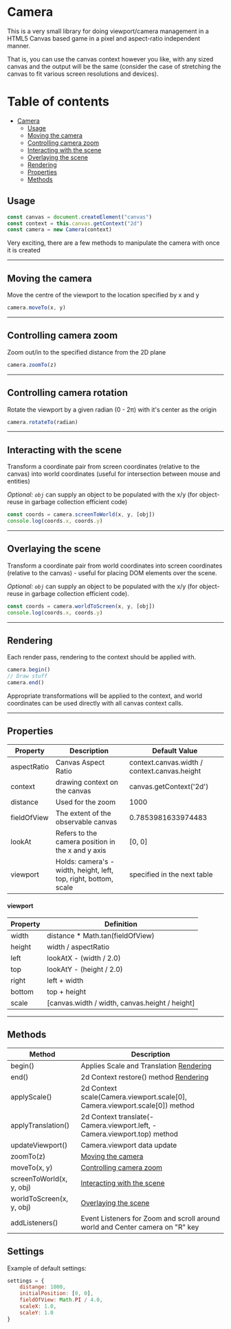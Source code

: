 # Camera

This is a very small library for doing viewport/camera management in a HTML5 Canvas based game in a pixel and aspect-ratio independent manner.

That is, you can use the canvas context however you like, with any sized canvas and the output will be the same (consider the case of stretching the canvas to fit various screen resolutions and devices).

# Table of contents

-   [Camera](#camera)
    -   [Usage](#usage)
    -   [Moving the camera](#moving-the-camera)
    -   [Controlling camera zoom](#controlling-camera-zoom)
    -   [Interacting with the scene](#interacting-with-the-scene)
    -   [Overlaying the scene](#overlaying-the-scene)
    -   [Rendering](#rendering)
    -   [Properties](#properties)
    -   [Methods](#methods)

## Usage

```js
const canvas = document.createElement("canvas")
const context = this.canvas.getContext("2d")
const camera = new Camera(context)
```

Very exciting, there are a few methods to manipulate the camera with once it is created

<hr>

## Moving the camera

Move the centre of the viewport to the location specified by x and y

```js
camera.moveTo(x, y)
```

<hr>

## Controlling camera zoom

Zoom out/in to the specified distance from the 2D plane

```js
camera.zoomTo(z)
```

<hr>

## Controlling camera rotation

Rotate the viewport by a given radian (0 - 2π) with it's center as the origin

```js
camera.rotateTo(radian)
```

<hr>

## Interacting with the scene

Transform a coordinate pair from screen coordinates (relative to the canvas)
into world coordinates (useful for intersection between mouse and entities)

_Optional: `obj`_ can supply an object to be populated with the x/y (for object-reuse in garbage collection efficient code)

```js
const coords = camera.screenToWorld(x, y, [obj])
console.log(coords.x, coords.y)
```

<hr>

## Overlaying the scene

Transform a coordinate pair from world coordinates into screen coordinates (relative to the canvas) - useful for placing DOM elements over the scene.

_Optional: `obj`_ can supply an object to be populated with the x/y (for object-reuse in garbage collection efficient code).

```js
const coords = camera.worldToScreen(x, y, [obj])
console.log(coords.x, coords.y)
```

<hr>

## Rendering

Each render pass, rendering to the context should be applied with.

```js
camera.begin()
// Draw stuff
camera.end()
```

Appropriate transformations will be applied to the context, and world coordinates can be used directly with all canvas context calls.

<hr>

## Properties

| Property    | Description                                                      | Default Value                                |
| ----------- | ---------------------------------------------------------------- | -------------------------------------------- |
| aspectRatio | Canvas Aspect Ratio                                              | context.canvas.width / context.canvas.height |
| context     | drawing context on the canvas                                    | canvas.getContext('2d')                      |
| distance    | Used for the zoom                                                | 1000                                         |
| fieldOfView | The extent of the observable canvas                              | 0.7853981633974483                           |
| lookAt      | Refers to the camera position in the x and y axis                | [0, 0]                                       |
| viewport    | Holds: camera's - width, height, left, top, right, bottom, scale | specified in the next table                  |

#### viewport

| Property | Definition                                     |
| -------- | ---------------------------------------------- |
| width    | distance \* Math.tan(fieldOfView)              |
| height   | width / aspectRatio                            |
| left     | lookAtX - (width / 2.0)                        |
| top      | lookAtY - (height / 2.0)                       |
| right    | left + width                                   |
| bottom   | top + height                                   |
| scale    | [canvas.width / width, canvas.height / height] |

<hr>

## Methods

| Method                                                                                                | Description                                                                   |
| ----------------------------------------------------------------------------------------------------- | ----------------------------------------------------------------------------- |
| <span class="blue">begin<span class="black">()</span></span>                                          | Applies Scale and Translation [Rendering](#rendering)                         |
| <span class="blue">end<span class="black">()</span></span>                                            | 2d Context restore() method [Rendering](#rendering)                           |
| <span class="blue">applyScale<span class="black">()</span></span>                                     | 2d Context scale(Camera.viewport.scale[0], Camera.viewport.scale[0]) method   |
| <span class="blue">applyTranslation<span class="black">()</span></span>                               | 2d Context translate(-Camera.viewport.left, -Camera.viewport.top) method      |
| <span class="blue">updateViewport<span class="black">()</span></span>                                 | Camera.viewport data update                                                   |
| <span class="blue">zoomTo<span class="black"><span>(<span class="red">z</span>)</span>                | [Moving the camera](#moving-the-camera)                                       |
| <span class="blue">moveTo<span class="black"><span>(<span class="red">x, y</span>)</span>             | [Controlling camera zoom](#controlling-camera-zoom)                           |
| <span class="blue">screenToWorld<span class="black"><span>(<span class="red">x, y, obj</span>)</span> | [Interacting with the scene](#interacting-with-the-scene)                     |
| <span class="blue">worldToScreen<span class="black"><span>(<span class="red">x, y, obj</span>)</span> | [Overlaying the scene](#overlaying-the-scene)                                 |
| <span class="blue">addListeners<span class="black">()</span></span>                                   | Event Listeners for Zoom and scroll around world and Center camera on "R" key |

## Settings

Example of default settings:

```js
settings = {
	distange: 1000,
	initialPosition: [0, 0],
	fieldOfView: Math.PI / 4.0,
	scaleX: 1.0,
	scaleY: 1.0
}
```
